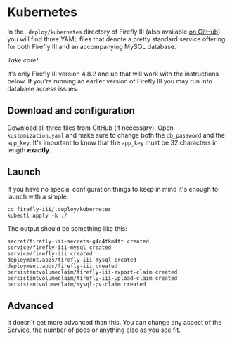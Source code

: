 # Kubernetes

In the `.deploy/kubernetes` directory of Firefly III (also available [on GitHub](https://github.com/firefly-iii/kubernetes)) you will find three YAML files that denote a pretty standard service offering for both Firefly III and an accompanying MySQL database.

*Take care!*

It's only Firefly III version 4.8.2 and up that will work with the instructions below. If you're running an earlier version of Firefly III you may run into database access issues.

## Download and configuration

Download all three files from GitHub (if necessary). Open `kustomization.yaml` and make sure to change both the `db_password` and the `app_key`. It's important to know that the `app_key` must be 32 characters in length **exactly**.

## Launch

If you have no special configuration things to keep in mind it's enough to launch with a simple:

```
cd firefly-iii/.deploy/kubernetes
kubectl apply -k ./
```

The output should be something like this:

```
secret/firefly-iii-secrets-g4c4tkm4tt created
service/firefly-iii-mysql created
service/firefly-iii created
deployment.apps/firefly-iii-mysql created
deployment.apps/firefly-iii created
persistentvolumeclaim/firefly-iii-export-claim created
persistentvolumeclaim/firefly-iii-upload-claim created
persistentvolumeclaim/mysql-pv-claim created
```

## Advanced

It doesn't get more advanced than this. You can change any aspect of the Service, the number of pods or anything else as you see fit.
